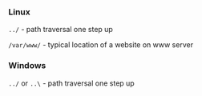 ### Linux

`../` - path traversal one step up

`/var/www/` - typical location of a website on www server

### Windows

`../` or `..\` - path traversal one step up
